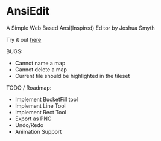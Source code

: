 # AnsiEdit
A Simple Web Based Ansi(Inspired) Editor by Joshua Smyth

Try it out [here](http://www.maglevstudios.com/AnsiEdit/index.html)


BUGS:
 - Cannot name a map
 - Cannot delete a map
 - Current tile should be highlighted in the tileset
 
TODO / Roadmap:
 - Implement BucketFill tool
 - Implement Line Tool
 - Implement Rect Tool
 - Export as PNG
 - Undo/Redo
 - Animation Support
